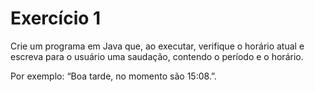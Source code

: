 # Exercício 1

Crie um programa em Java que, ao executar, verifique o horário atual e escreva para o usuário uma saudação, contendo o período e o horário.

Por exemplo: “Boa tarde, no momento são 15:08.”.
